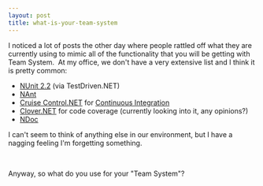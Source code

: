 ```yaml
---
layout: post
title: what-is-your-team-system
---
```

I noticed a lot of posts the other day where people rattled off what
they are currently using to mimic all of the functionality that you will
be getting with Team System.  At my office, we don't have a very
extensive list and I think it is pretty common:

-   [NUnit 2.2](http://www.nunit.org/) (via TestDriven.NET)
-   [NAnt](http://nant.sourceforge.net/)
-   [Cruise Control.NET](http://ccnet.thoughtworks.com/) for [Continuous
    Integration](http://www.martinfowler.com/articles/continuousIntegration.html)
-   [Clover.NET](http://cenqua.com/clover.net/) for code coverage
    (currently looking into it, any opinions?)
-   [NDoc](http://ndoc.sourceforge.net/)

I can't seem to think of anything else in our environment, but I have a
nagging feeling I'm forgetting something.

 

Anyway, so what do you use for your "Team System"?
